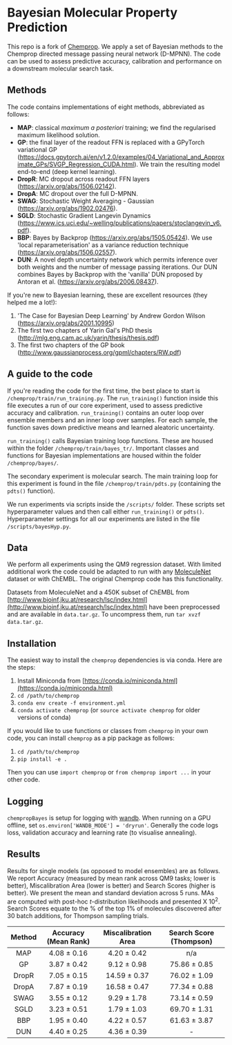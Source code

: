 # Bayesian Molecular Property Prediction

This repo is a fork of [Chemprop](https://github.com/chemprop/chemprop). We apply a set of Bayesian methods to the Chemprop directed message passing neural network (D-MPNN). The code can be used to assess predictive accuracy, calibration and performance on a downstream molecular search task.

## Methods

The code contains implementations of eight methods, abbreviated as follows:
* **MAP**: classical *maximum a posteriori* training; we find the regularised maximum likelihood solution.
* **GP**: the final layer of the readout FFN is replaced with a GPyTorch variational GP (https://docs.gpytorch.ai/en/v1.2.0/examples/04_Variational_and_Approximate_GPs/SVGP_Regression_CUDA.html). We train the resulting model end-to-end (deep kernel learning).
* **DropR**: MC dropout across readout FFN layers (https://arxiv.org/abs/1506.02142).
* **DropA**: MC dropout over the full D-MPNN.
* **SWAG**: Stochastic Weight Averaging - Gaussian (https://arxiv.org/abs/1902.02476).
* **SGLD**: Stochastic Gradient Langevin Dynamics (https://www.ics.uci.edu/~welling/publications/papers/stoclangevin_v6.pdf).
* **BBP**: Bayes by Backprop (https://arxiv.org/abs/1505.05424). We use 'local reparameterisation' as a variance reduction technique (https://arxiv.org/abs/1506.02557).
* **DUN**: A novel depth uncertainty network which permits inference over both weights and the number of message passing iterations. Our DUN combines Bayes by Backprop with the 'vanilla' DUN proposed by Antoran et al. (https://arxiv.org/abs/2006.08437).

If you're new to Bayesian learning, these are excellent resources (they helped me a lot!):
1. 'The Case for Bayesian Deep Learning' by Andrew Gordon Wilson (https://arxiv.org/abs/2001.10995)
2. The first two chapters of Yarin Gal's PhD thesis (http://mlg.eng.cam.ac.uk/yarin/thesis/thesis.pdf)
3. The first two chapters of the GP book (http://www.gaussianprocess.org/gpml/chapters/RW.pdf)

## A guide to the code

If you're reading the code for the first time, the best place to start is `/chemprop/train/run_training.py`. The `run_training()` function inside this file executes a run of our core experiment, used to assess predictive accuracy and calibration. `run_training()` contains an outer loop over ensemble members and an inner loop over samples. For each sample, the function saves down predictive means and learned aleatoric uncertainty.

`run_training()` calls Bayesian training loop functions. These are housed within the folder `/chemprop/train/bayes_tr/`. Important classes and functions for Bayesian implementations are housed within the folder `/chemprop/bayes/`.

The secondary experiment is molecular search. The main training loop for this experiment is found in the file `/chemprop/train/pdts.py` (containing the `pdts()` function).

We run experiments via scripts inside the `/scripts/` folder. These scripts set hyperparameter values and then call either `run_training()` or `pdts()`. Hyperparameter settings for all our experiments are listed in the file `/scripts/bayesHyp.py`.

## Data

We perform all experiments using the QM9 regression dataset. With limited additional work the code could be adapted to run with any [MoleculeNet](http://moleculenet.ai/) dataset or with ChEMBL. The original Chemprop code has this functionality.

Datasets from MoleculeNet and a 450K subset of ChEMBL from [http://www.bioinf.jku.at/research/lsc/index.html](http://www.bioinf.jku.at/research/lsc/index.html) have been preprocessed and are available in `data.tar.gz`. To uncompress them, run `tar xvzf data.tar.gz`.

## Installation

The easiest way to install the `chemprop` dependencies is via conda. Here are the steps:

1. Install Miniconda from [https://conda.io/miniconda.html](https://conda.io/miniconda.html)
2. `cd /path/to/chemprop`
3. `conda env create -f environment.yml`
4. `conda activate chemprop` (or `source activate chemprop` for older versions of conda)

If you would like to use functions or classes from `chemprop` in your own code, you can install `chemprop` as a pip package as follows:

1. `cd /path/to/chemprop`
2. `pip install -e .`

Then you can use `import chemprop` or `from chemprop import ...` in your other code.

## Logging

`chempropBayes` is setup for logging with [wandb](https://www.wandb.com/). When running on a GPU offline, set `os.environ['WANDB_MODE'] = 'dryrun'`. Generally the code logs loss, validation accuracy and learning rate (to visualise annealing).

## Results

Results for single models (as opposed to model ensembles) are as follows. We report Accuracy (measured by mean rank across QM9 tasks; lower is better), Miscalibration Area (lower is better) and Search Scores (higher is better). We present the mean and standard deviation across 5 runs. MAs are computed with post-hoc *t*-distribution likelihoods and presented X 10<sup>2</sup>. Search Scores equate to the % of the top 1% of molecules discovered after 30 batch additions, for Thompson sampling trials.


Method | Accuracy (Mean Rank) | Miscalibration Area | Search Score (Thompson) |
| :---: | :---: | :---: | :---: |
MAP   | 4.08 ± 0.16 |  4.20 ± 0.42 |      n/a     |
GP    | 3.87 ± 0.42 |  9.12 ± 0.98 | 75.86 ± 0.85 |
DropR | 7.05 ± 0.15 | 14.59 ± 0.37 | 76.02 ± 1.09 |
DropA | 7.87 ± 0.19 | 16.58 ± 0.47 | 77.34 ± 0.88 |
SWAG  | 3.55 ± 0.12 |  9.29 ± 1.78 | 73.14 ± 0.59 |
SGLD  | 3.23 ± 0.51 |  1.79 ± 1.03 | 69.70 ± 1.31 |
BBP   | 1.95 ± 0.40 |  4.22 ± 0.57 | 61.63 ± 3.87 |
DUN   | 4.40 ± 0.25 |  4.36 ± 0.39 |       -      |
